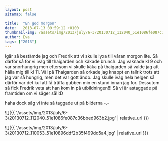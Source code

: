 ```yaml
---
layout: post
sitemap: false

title:  "En god morgon"
date:   2013-07-13 09:59:12 +0100
thumbnail-img: /assets/img/2013/july/6-3/20130712_112040_51e1086fe087c36bbed963b2.jpg
author: Eva
tags: ["2013"]
---
```


Igår så bestämde jag och Fredrik att vi skulle lyxa till våran morgon lite. Så därför så for vi iväg till thaigarden och käkade brunch. Jag vaknade kl 9 och var snorhungrig men eftersom vi skulle käka på thaigarden så valde jag att hålla mig till kl 11. Väl på Thaigarden så orkade jag knappt en tallrik trots att jag var så hungrig, men det var gott ändo. Jag skulle iväg hela helgen så därför var det kul att få träffa gubben min en stund innan jag for. Dessutom så fick Fredrik veta att han kom in på utbildningen!!! Så vi är astaggade på framtiden om vi säger så!!:D 

 

 

haha dock såg vi inte så taggade ut på bilderna -.-

![]({{ '/assets/img/2013/july/6-3/20130712_112040_51e1086fe087c36bbed963b2.jpg'  | relative_url }})

![]({{ '/assets/img/2013/july/6-3/20130712_110053_51e10896ddf2b35f499dd5a4.jpg'  | relative_url }})

